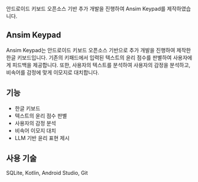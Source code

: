 안드로이드 키보드 오픈소스 기반 추가 개발을 진행하여 Ansim Keypad를 제작하였습니다. 

## Ansim Keypad

Ansim Keypad는 안드로이드 키보드 오픈소스 기반으로 추가 개발을 진행하여 제작한 한글 키보드입니다. 기존의 키패드에서 입력된 텍스트의 윤리 점수를 판별하여 사용자에게 피드백을 제공합니다. 또한, 사용자의 텍스트를 분석하여 사용자의 감정을 분석하고, 비속어를 감정에 맞게 이모지로 대치합니다.

## 기능

- 한글 키보드
- 텍스트의 윤리 점수 판별
- 사용자의 감정 분석
- 비속어 이모지 대치
- LLM 기반 윤리 표현 제시

## 사용 기술
SQLite, Kotlin, Android Studio, Git


